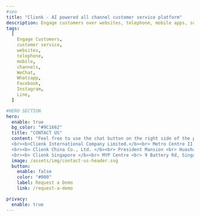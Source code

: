 ```yaml
---
#seo
title: "Clienk - AI powered all channel customer service platform"
description: Engage customers over websites, telephone, mobile apps, social media channels like WeChat, Whatsapp, Facebook, Instagram and many other popular messaging apps.
tags:
  [
    Engage Customers,
    customer service,
    websites,
    telephone,
    mobile,
    channels,
    WeChat,
    Whatsapp,
    Facebook,
    Instagram,
    Line,
  ]

#HERO SECTION
hero:
  enable: true
  bg_color: "#9C1662"
  title: "CONTACT US"
  content: "Feel free to use the chat button on the right side of the page, if we are not online, then there is always the option to send us an email. <br><br> Our office's are located in Hong Kong, Shanghai and Singapore: <br>
  <br><b>Clienk International Company Limited.</b><br> Metro Centre II <br> Unit 729, 21 Lam Hing Street<br> Kowloon Bay, Hong Kong <br>
  <br><b> Clienk China Co., Ltd. </b><br> President Mansion <br> Huashan Road 868, Building D, Floor 0, Office B <br> 200051 Shanghai <br>
  <br><b> Clienk Singapore </b><br> MYP Centre <br> 9 Battery Rd, Singapore <br> 049910 Singapore <br>"
  image: /assets/img/contact-us-header.svg
  button:
    enable: false
    color: "#000"
    label: Request a Demo
    link: /request-a-demo

privacy:
  enable: true
---
```

